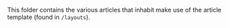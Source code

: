 This folder contains the various articles that inhabit make use of the article template (found in ```/layouts```).
